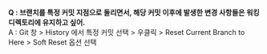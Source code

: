 **Q : 브랜치를 특정 커밋 지점으로 돌리면서, 해당 커밋 이후에 발생한 변경 사항들은 워킹 디렉토리에 유지하고 싶어.**  
A : Git 창 > History 에서 특정 커밋 선택 > 우클릭 >  Reset Current Branch to Here > Soft Reset 옵션 선택
